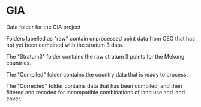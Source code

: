 # GIA
Data folder for the GIA project

Folders labelled as "raw" contain unprocessed point data from CEO that has not
yet been combined with the stratum 3 data.

The "Stratum3" folder contains the raw stratum 3 points for the Mekong countries.

The "Compiled" folder contains the country data that is ready to process.

The "Corrected" folder contains data that has been compiled, and then filtered and recoded for incompatible combinations of land use and land cover. 
